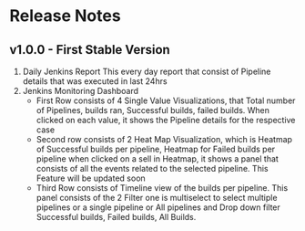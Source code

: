 # Release Notes 

## v1.0.0 - First Stable Version

1. Daily Jenkins Report
  This every day report that consist of Pipeline details that was executed in last 24hrs
2. Jenkins Monitoring Dashboard
   - First Row consists of 4 Single Value Visualizations, that Total number of Pipelines, builds ran, Successful builds, failed builds. When clicked on each value, it shows the Pipeline details for the respective case
   - Second row consists of 2 Heat Map Visualization, which is Heatmap of Successful builds per pipeline, Heatmap for Failed builds per pipeline when clicked on a sell in Heatmap, it shows a panel that consists of all the events related to the selected pipeline. This Feature will be updated soon
   - Third Row consists of  Timeline view of the builds per pipeline. This panel consists of the 2 Filter one is multiselect  to select multiple pipelines or a single pipeline or All pipelines and Drop down filter Successful builds, Failed builds, All Builds.
